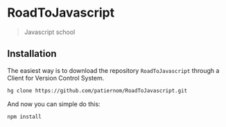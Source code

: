 # RoadToJavascript

> Javascript school

## Installation

The easiest way is to download the repository `RoadToJavascript` through a Client for Version Control System.
```bash
hg clone https://github.com/patiernom/RoadToJavascript.git
```

And now you can simple do this:
```bash
npm install
```
